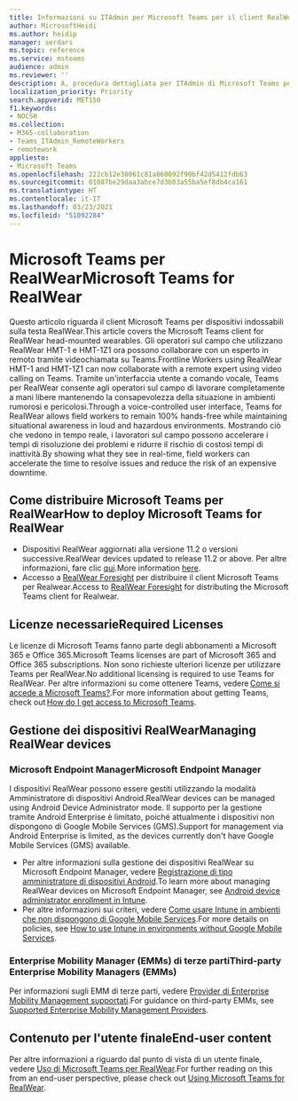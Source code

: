 ```yaml
---
title: Informazioni su ITAdmin per Microsoft Teams per il client RealWear (anteprima)
author: MicrosoftHeidi
ms.author: heidip
manager: serdars
ms.topic: reference
ms.service: msteams
audience: admin
ms.reviewer: ''
description: A, procedura dettagliata per ITAdmin di Microsoft Teams per il client RealWear.
localization_priority: Priority
search.appverid: MET150
f1.keywords:
- NOCSH
ms.collection:
- M365-collaboration
- Teams_ITAdmin_RemoteWorkers
- remotework
appliesto:
- Microsoft Teams
ms.openlocfilehash: 222cb12e38061c81a860092f90bf42d5412fdb63
ms.sourcegitcommit: 01087be29daa3abce7d3b03a55ba5ef8db4ca161
ms.translationtype: HT
ms.contentlocale: it-IT
ms.lasthandoff: 03/23/2021
ms.locfileid: "51092284"
---
```

# <a name="microsoft-teams-for-realwear"></a><span data-ttu-id="1497b-103">Microsoft Teams per RealWear</span><span class="sxs-lookup"><span data-stu-id="1497b-103">Microsoft Teams for RealWear</span></span>

<span data-ttu-id="1497b-104">Questo articolo riguarda il client Microsoft Teams per dispositivi indossabili sulla testa RealWear.</span><span class="sxs-lookup"><span data-stu-id="1497b-104">This article covers the Microsoft Teams client for RealWear head-mounted wearables.</span></span> <span data-ttu-id="1497b-105">Gli operatori sul campo che utilizzano RealWear HMT-1 e HMT-1Z1 ora possono collaborare con un esperto in remoto tramite videochiamata su Teams.</span><span class="sxs-lookup"><span data-stu-id="1497b-105">Frontline Workers using RealWear HMT-1 and HMT-1Z1 can now collaborate with a remote expert using video calling on Teams.</span></span> <span data-ttu-id="1497b-106">Tramite un'interfaccia utente a comando vocale, Teams per RealWear consente agli operatori sul campo di lavorare completamente a mani libere mantenendo la consapevolezza della situazione in ambienti rumorosi e pericolosi.</span><span class="sxs-lookup"><span data-stu-id="1497b-106">Through a voice-controlled user interface, Teams for RealWear allows field workers to remain 100% hands-free while maintaining situational awareness in loud and hazardous environments.</span></span> <span data-ttu-id="1497b-107">Mostrando ciò che vedono in tempo reale, i lavoratori sul campo possono accelerare i tempi di risoluzione dei problemi e ridurre il rischio di costosi tempi di inattività.</span><span class="sxs-lookup"><span data-stu-id="1497b-107">By showing what they see in real-time, field workers can accelerate the time to resolve issues and reduce the risk of an expensive downtime.</span></span>

## <a name="how-to-deploy-microsoft-teams-for-realwear"></a><span data-ttu-id="1497b-108">Come distribuire Microsoft Teams per RealWear</span><span class="sxs-lookup"><span data-stu-id="1497b-108">How to deploy Microsoft Teams for RealWear</span></span>

- <span data-ttu-id="1497b-109">Dispositivi RealWear aggiornati alla versione 11.2 o versioni successive.</span><span class="sxs-lookup"><span data-stu-id="1497b-109">RealWear devices updated to release 11.2 or above.</span></span> <span data-ttu-id="1497b-110">Per altre informazioni, fare clic [qui](https://realwear.com/knowledge-center/configure-on-release-10/wireless-update/).</span><span class="sxs-lookup"><span data-stu-id="1497b-110">More information [here](https://realwear.com/knowledge-center/configure-on-release-10/wireless-update/).</span></span>
- <span data-ttu-id="1497b-111">Accesso a [RealWear Foresight](https://cloud.realwear.com/) per distribuire il client Microsoft Teams per Realwear.</span><span class="sxs-lookup"><span data-stu-id="1497b-111">Access to [RealWear Foresight](https://cloud.realwear.com/) for distributing the Microsoft Teams client for Realwear.</span></span>

## <a name="required-licenses"></a><span data-ttu-id="1497b-112">Licenze necessarie</span><span class="sxs-lookup"><span data-stu-id="1497b-112">Required Licenses</span></span>

<span data-ttu-id="1497b-113">Le licenze di Microsoft Teams fanno parte degli abbonamenti a Microsoft 365 e Office 365.</span><span class="sxs-lookup"><span data-stu-id="1497b-113">Microsoft Teams licenses are part of Microsoft 365 and Office 365 subscriptions.</span></span> <span data-ttu-id="1497b-114">Non sono richieste ulteriori licenze per utilizzare Teams per RealWear.</span><span class="sxs-lookup"><span data-stu-id="1497b-114">No additional licensing is required to use Teams for RealWear.</span></span> <span data-ttu-id="1497b-115">Per altre informazioni su come ottenere Teams, vedere [Come si accede a Microsoft Teams?](https://support.office.com/article/fc7f1634-abd3-4f26-a597-9df16e4ca65b).</span><span class="sxs-lookup"><span data-stu-id="1497b-115">For more information about getting Teams, check out [How do I get access to Microsoft Teams](https://support.office.com/article/fc7f1634-abd3-4f26-a597-9df16e4ca65b).</span></span>

## <a name="managing-realwear-devices"></a><span data-ttu-id="1497b-116">Gestione dei dispositivi RealWear</span><span class="sxs-lookup"><span data-stu-id="1497b-116">Managing RealWear devices</span></span>

### <a name="microsoft-endpoint-manager"></a><span data-ttu-id="1497b-117">Microsoft Endpoint Manager</span><span class="sxs-lookup"><span data-stu-id="1497b-117">Microsoft Endpoint Manager</span></span>

<span data-ttu-id="1497b-118">I dispositivi RealWear possono essere gestiti utilizzando la modalità Amministratore di dispositivi Android.</span><span class="sxs-lookup"><span data-stu-id="1497b-118">RealWear devices can be managed using Android Device Administrator mode.</span></span> <span data-ttu-id="1497b-119">Il supporto per la gestione tramite Android Enterprise è limitato, poiché attualmente i dispositivi non dispongono di Google Mobile Services (GMS).</span><span class="sxs-lookup"><span data-stu-id="1497b-119">Support for management via Android Enterprise is limited, as the devices currently don't have Google Mobile Services (GMS) available.</span></span>

- <span data-ttu-id="1497b-120">Per altre informazioni sulla gestione dei dispositivi RealWear su Microsoft Endpoint Manager, vedere [Registrazione di tipo amministratore di dispositivi Android](/mem/intune/enrollment/android-enroll-device-administrator).</span><span class="sxs-lookup"><span data-stu-id="1497b-120">To learn more about managing RealWear devices on Microsoft Endpoint Manager, see [Android device administrator enrollment in Intune](/mem/intune/enrollment/android-enroll-device-administrator).</span></span>
- <span data-ttu-id="1497b-121">Per altre informazioni sui criteri, vedere [Come usare Intune in ambienti che non dispongono di Google Mobile Services](/mem/intune/apps/manage-without-gms).</span><span class="sxs-lookup"><span data-stu-id="1497b-121">For more details on policies, see [How to use Intune in environments without Google Mobile Services](/mem/intune/apps/manage-without-gms).</span></span>

### <a name="third-party-enterprise-mobility-managers-emms"></a><span data-ttu-id="1497b-122">Enterprise Mobility Manager (EMMs) di terze parti</span><span class="sxs-lookup"><span data-stu-id="1497b-122">Third-party Enterprise Mobility Managers (EMMs)</span></span>

<span data-ttu-id="1497b-123">Per informazioni sugli EMM di terze parti, vedere [Provider di Enterprise Mobility Management supportati](https://www.realwear.com/knowledge-center/configure-on-release-10/remote-from-a-web-browser/emm/).</span><span class="sxs-lookup"><span data-stu-id="1497b-123">For guidance on third-party EMMs, see [Supported Enterprise Mobility Management Providers](https://www.realwear.com/knowledge-center/configure-on-release-10/remote-from-a-web-browser/emm/).</span></span>

## <a name="end-user-content"></a><span data-ttu-id="1497b-124">Contenuto per l'utente finale</span><span class="sxs-lookup"><span data-stu-id="1497b-124">End-user content</span></span>

<span data-ttu-id="1497b-125">Per altre informazioni a riguardo dal punto di vista di un utente finale, vedere [Uso di Microsoft Teams per RealWear](https://support.office.com/article/using-microsoft-teams-for-realwear-af20d232-d18c-476f-8031-843a4edccd5f).</span><span class="sxs-lookup"><span data-stu-id="1497b-125">For further reading on this from an end-user perspective, please check out [Using Microsoft Teams for RealWear](https://support.office.com/article/using-microsoft-teams-for-realwear-af20d232-d18c-476f-8031-843a4edccd5f).</span></span>